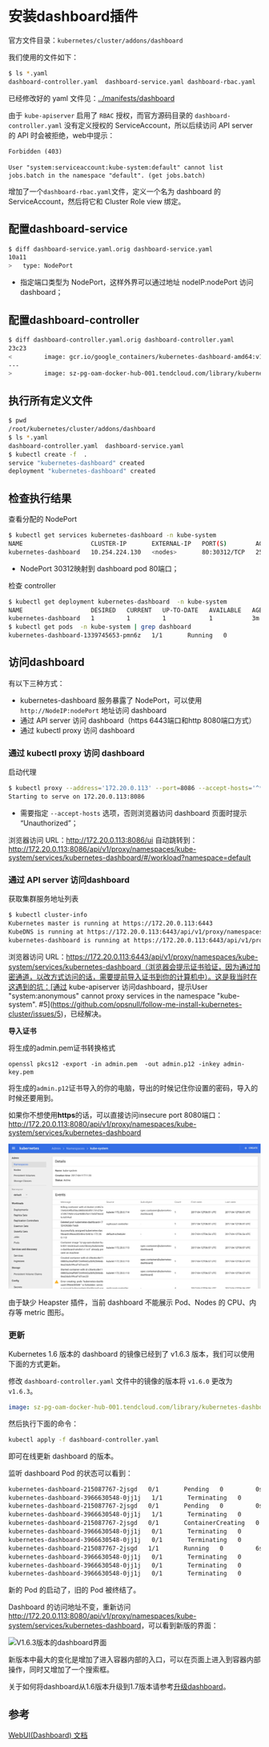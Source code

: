 # 安装dashboard插件

官方文件目录：`kubernetes/cluster/addons/dashboard`

我们使用的文件如下：

``` bash
$ ls *.yaml
dashboard-controller.yaml  dashboard-service.yaml dashboard-rbac.yaml
```

已经修改好的 yaml 文件见：[../manifests/dashboard](https://github.com/rootsongjc/kubernetes-handbook/blob/master/manifests/dashboard)

由于 `kube-apiserver` 启用了 `RBAC` 授权，而官方源码目录的 `dashboard-controller.yaml` 没有定义授权的 ServiceAccount，所以后续访问 API server 的 API 时会被拒绝，web中提示：

```
Forbidden (403)

User "system:serviceaccount:kube-system:default" cannot list jobs.batch in the namespace "default". (get jobs.batch)
```

增加了一个`dashboard-rbac.yaml`文件，定义一个名为 dashboard 的 ServiceAccount，然后将它和 Cluster Role view 绑定。

## 配置dashboard-service

``` bash
$ diff dashboard-service.yaml.orig dashboard-service.yaml
10a11
>   type: NodePort
```

+ 指定端口类型为 NodePort，这样外界可以通过地址 nodeIP:nodePort 访问 dashboard；

## 配置dashboard-controller

``` bash
$ diff dashboard-controller.yaml.orig dashboard-controller.yaml
23c23
<         image: gcr.io/google_containers/kubernetes-dashboard-amd64:v1.6.0
---
>         image: sz-pg-oam-docker-hub-001.tendcloud.com/library/kubernetes-dashboard-amd64:v1.6.0
```

## 执行所有定义文件

``` bash
$ pwd
/root/kubernetes/cluster/addons/dashboard
$ ls *.yaml
dashboard-controller.yaml  dashboard-service.yaml
$ kubectl create -f  .
service "kubernetes-dashboard" created
deployment "kubernetes-dashboard" created
```

## 检查执行结果

查看分配的 NodePort

``` bash
$ kubectl get services kubernetes-dashboard -n kube-system
NAME                   CLUSTER-IP       EXTERNAL-IP   PORT(S)        AGE
kubernetes-dashboard   10.254.224.130   <nodes>       80:30312/TCP   25s
```

+ NodePort 30312映射到 dashboard pod 80端口；

检查 controller

``` bash
$ kubectl get deployment kubernetes-dashboard  -n kube-system
NAME                   DESIRED   CURRENT   UP-TO-DATE   AVAILABLE   AGE
kubernetes-dashboard   1         1         1            1           3m
$ kubectl get pods  -n kube-system | grep dashboard
kubernetes-dashboard-1339745653-pmn6z   1/1       Running   0          4m
```

## 访问dashboard

有以下三种方式：

- kubernetes-dashboard 服务暴露了 NodePort，可以使用 `http://NodeIP:nodePort` 地址访问 dashboard
- 通过 API server 访问 dashboard（https 6443端口和http 8080端口方式）
- 通过 kubectl proxy 访问 dashboard

### 通过 kubectl proxy 访问 dashboard

启动代理

``` bash
$ kubectl proxy --address='172.20.0.113' --port=8086 --accept-hosts='^*$'
Starting to serve on 172.20.0.113:8086
```

+ 需要指定 `--accept-hosts` 选项，否则浏览器访问 dashboard 页面时提示 “Unauthorized”；

浏览器访问 URL：http://172.20.0.113:8086/ui
自动跳转到：http://172.20.0.113:8086/api/v1/proxy/namespaces/kube-system/services/kubernetes-dashboard/#/workload?namespace=default

### 通过 API server 访问dashboard

获取集群服务地址列表

``` bash
$ kubectl cluster-info
Kubernetes master is running at https://172.20.0.113:6443
KubeDNS is running at https://172.20.0.113:6443/api/v1/proxy/namespaces/kube-system/services/kube-dns
kubernetes-dashboard is running at https://172.20.0.113:6443/api/v1/proxy/namespaces/kube-system/services/kubernetes-dashboard
```

浏览器访问 URL：https://172.20.0.113:6443/api/v1/proxy/namespaces/kube-system/services/kubernetes-dashboard（浏览器会提示证书验证，因为通过加密通道，以改方式访问的话，需要提前导入证书到你的计算机中）。这是我当时在这遇到的坑：[通过 kube-apiserver 访问dashboard，提示User "system:anonymous" cannot proxy services in the namespace "kube-system". #5](https://github.com/opsnull/follow-me-install-kubernetes-cluster/issues/5)，已经解决。

**导入证书**

将生成的admin.pem证书转换格式

```
openssl pkcs12 -export -in admin.pem  -out admin.p12 -inkey admin-key.pem
```

将生成的`admin.p12`证书导入的你的电脑，导出的时候记住你设置的密码，导入的时候还要用到。

如果你不想使用**https**的话，可以直接访问insecure port 8080端口：<http://172.20.0.113:8080/api/v1/proxy/namespaces/kube-system/services/kubernetes-dashboard>

![kubernetes dashboard](../images/kubernetes-dashboard-raw.jpg)

由于缺少 Heapster 插件，当前 dashboard 不能展示 Pod、Nodes 的 CPU、内存等 metric 图形。

### 更新

Kubernetes 1.6 版本的 dashboard 的镜像已经到了 v1.6.3 版本，我们可以使用下面的方式更新。

修改 `dashboard-controller.yaml` 文件中的镜像的版本将 `v1.6.0` 更改为 `v1.6.3`。

```yaml
image: sz-pg-oam-docker-hub-001.tendcloud.com/library/kubernetes-dashboard-amd64:v1.6.3
```

然后执行下面的命令：

```bash
kubectl apply -f dashboard-controller.yaml
```

即可在线更新 dashboard 的版本。

监听 dashboard Pod 的状态可以看到：

```bash
kubernetes-dashboard-215087767-2jsgd   0/1       Pending   0         0s
kubernetes-dashboard-3966630548-0jj1j   1/1       Terminating   0         1d
kubernetes-dashboard-215087767-2jsgd   0/1       Pending   0         0s
kubernetes-dashboard-3966630548-0jj1j   1/1       Terminating   0         1d
kubernetes-dashboard-215087767-2jsgd   0/1       ContainerCreating   0         0s
kubernetes-dashboard-3966630548-0jj1j   0/1       Terminating   0         1d
kubernetes-dashboard-3966630548-0jj1j   0/1       Terminating   0         1d
kubernetes-dashboard-215087767-2jsgd   1/1       Running   0         6s
kubernetes-dashboard-3966630548-0jj1j   0/1       Terminating   0         1d
kubernetes-dashboard-3966630548-0jj1j   0/1       Terminating   0         1d
kubernetes-dashboard-3966630548-0jj1j   0/1       Terminating   0         1d
```

新的 Pod 的启动了，旧的 Pod 被终结了。

Dashboard 的访问地址不变，重新访问 <http://172.20.0.113:8080/api/v1/proxy/namespaces/kube-system/services/kubernetes-dashboard>，可以看到新版的界面：

![V1.6.3版本的dashboard界面](../images/dashboard-v163.jpg)

新版本中最大的变化是增加了进入容器内部的入口，可以在页面上进入到容器内部操作，同时又增加了一个搜索框。

关于如何将dashboard从1.6版本升级到1.7版本请参考[升级dashboard](dashboard-upgrade.md)。

## 参考

[WebUI(Dashboard) 文档](https://kubernetes.io/docs/tasks/access-application-cluster/web-ui-dashboard/)